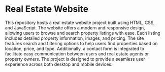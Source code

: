 # Real Estate Website
This repository hosts a real estate website project built using HTML, CSS, and JavaScript. The website offers a modern and responsive design, allowing users to browse and search property listings with ease. Each listing includes detailed property information, images, and pricing. The site features search and filtering options to help users find properties based on location, price, and type. Additionally, a contact form is integrated to facilitate easy communication between users and real estate agents or property owners. The project is designed to provide a seamless user experience across both desktop and mobile devices.
